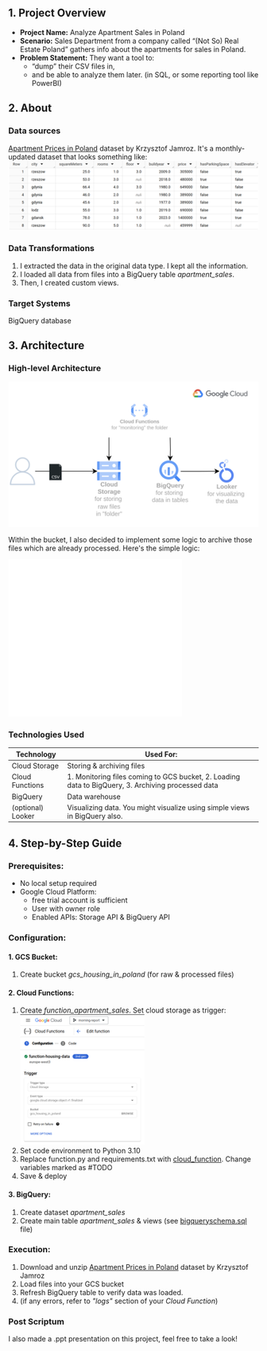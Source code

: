## 1. Project Overview
- **Project Name:** Analyze Apartment Sales in Poland
- **Scenario:** Sales Department from a company called “(Not So) Real Estate Poland” gathers info about the apartments for sales in Poland.
- **Problem Statement:** They want a tool to:
  - “dump” their CSV files in, 
  - and be able to analyze them later. (in SQL, or some reporting tool like PowerBI)


## 2. About

### Data sources
[Apartment Prices in Poland](https://www.kaggle.com/datasets/krzysztofjamroz/apartment-prices-in-poland) dataset by Krzysztof Jamroz. It's a monthly-updated dataset that looks something like: \
<img src="images/sample_dataset_.png" alt="drawing" width="600"/>

### Data Transformations
1. I extracted the data in the original data type. I kept all the information.
2. I loaded all data from files into a BigQuery table *apartment_sales*.
3. Then, I created custom views.

### Target Systems
BigQuery database

## 3. Architecture

### High-level Architecture
<img src="images/architecture_dark_no_fill.png" alt="drawing" width="700"/>

Within the bucket, I also decided to implement some logic to archive those files which are already processed. Here's the simple logic:

<img src="images/file_transfer_logic_dark.png" alt="drawing" width="350"/>

### Technologies Used

| Technology        | Used For:                                                                                          |
|-------------------|----------------------------------------------------------------------------------------------------|
| Cloud Storage     | Storing & archiving files                                                                          |
| Cloud Functions   | 1. Monitoring files coming to GCS bucket, 2. Loading data to BigQuery, 3. Archiving processed data |
| BigQuery          | Data warehouse                                                                                     |
| (optional) Looker | Visualizing data. You might visualize using simple views in BigQuery also.                         |

## 4. Step-by-Step Guide

### Prerequisites:
- No local setup required
- Google Cloud Platform:
  - free trial account is sufficient
  - User with owner role
  - Enabled APIs: Storage API & BigQuery API

### Configuration:

#### 1. GCS Bucket:
   1. Create bucket *gcs_housing_in_poland* (for raw & processed files)

#### 2. Cloud Functions:
   1. Create *function_apartment_sales*. Set cloud storage as trigger: <img src="images/cloud_function.png" alt="drawing" width="250"/>
   2. Set code environment to Python 3.10
   3. Replace function.py and requirements.txt with [cloud_function](cloud_function/). Change variables marked as #TODO
   4. Save & deploy

#### 3. BigQuery:
   1. Create dataset *apartment_sales*
   2. Create main table *apartment_sales* & views (see [bigqueryschema.sql](bigqueryschema.sql) file)

### Execution:

1. Download and unzip [Apartment Prices in Poland](https://www.kaggle.com/datasets/krzysztofjamroz/apartment-prices-in-poland) dataset by Krzysztof Jamroz
2. Load files into your GCS bucket
3. Refresh BigQuery table to verify data was loaded.
4. (if any errors, refer to *"logs"* section of your *Cloud Function*)


### Post Scriptum
I also made a .ppt presentation on this project, feel free to take a look!